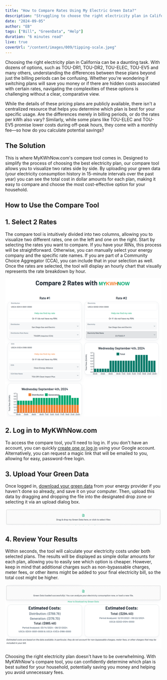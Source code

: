 ```yaml
---
title: "How to Compare Rates Using My Electric Green Data?"
description: "Struggling to choose the right electricity plan in California? Discover how MyKWhNow.com's compare tool can simplify your decision-making by letting you easily compare the costs of two plans side by side using your actual electricity usage data."
date: "2024-09-05"
author: "EB"
tags: ["Bill", "GreenData", "Help"]
duration: "6 minutes read"
live: true
coverUrl: "/content/images/009/tipping-scale.jpeg"
---
```


Choosing the right electricity plan in California can be a daunting task. With dozens of options, such as TOU-DR1, TOU-DR2, TOU-ELEC, TOU-EV5 and many others, understanding the differences between these plans beyond just the billing periods can be confusing. Whether you're wondering if switching plans will save you money or if there are hidden costs associated with certain rates, navigating the complexities of these options is challenging without a clear, comparative view.

While the details of these pricing plans are publicly available, there isn't a centralized resource that helps you determine which plan is best for your specific usage. Are the differences merely in billing periods, or do the rates per kWh also vary? Similarly, while some plans like TOU-ELEC and TOU-EV5 promise lower costs during off-peak hours, they come with a monthly fee—so how do you calculate potential savings?

## The Solution

This is where MyKWhNow.com's compare tool comes in. Designed to simplify the process of choosing the best electricity plan, our compare tool allows you to visualize two rates side by side. By uploading your green data (your electricity consumption history in 15-minute intervals over the past year) you can see the total cost in dollar amounts for each plan, making it easy to compare and choose the most cost-effective option for your household.

## How to Use the Compare Tool

## 1. Select 2 Rates

The compare tool is intuitively divided into two columns, allowing you to visualize two different rates, one on the left and one on the right. Start by selecting the rates you want to compare. If you have your RINs, this process will be straightforward. Otherwise, you can manually select your energy company and the specific rate names. If you are part of a Community Choice Aggregator (CCA), you can include that in your selection as well. Once the rates are selected, the tool will display an hourly chart that visually represents the rate breakdown by hour.

![Selected 2 rates](/content/images/009/selected-rates-1-and-2.png)

## 2. Log in to MyKWhNow.com

To access the compare tool, you'll need to log in. If you don't have an account, you can quickly [create one or log in](/auth/stytch-login) using your Google account. Alternatively, you can request a magic link that will be emailed to you, allowing for easy, password-free login.

## 3. Upload Your Green Data

Once logged in, [download your green data](/blog/post-006-how-to-download-my-green-data-from-myeneregycenter/) from your energy provider if you haven't done so already, and save it on your computer. Then, upload this data by dragging and dropping the file into the designated drop zone or selecting it via an upload dialog box.

![Drop Zone](/content/images/009/drop-zone.png)

## 4. Review Your Results

Within seconds, the tool will calculate your electricity costs under both selected plans. The results will be displayed as simple dollar amounts for each plan, allowing you to easily see which option is cheaper. However, keep in mind that additional charges such as non-bypassable charges, meter fees, or other items might be added to your final electricity bill, so the total cost might be higher.

![Estimated costs compared](/content/images/009/estimated-costs-compared.png)

Choosing the right electricity plan doesn't have to be overwhelming. With MyKWhNow's compare tool, you can confidently determine which plan is best suited for your household, potentially saving you money and helping you avoid unnecessary fees. 